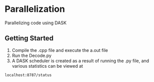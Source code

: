 # Parallelization

Parallelizing code using DASK

## Getting Started

1. Compile the .cpp file and execute the a.out file
2. Run the Decode.py 
3. A DASK scheduler is created as a result of running the .py file, and various statistics can be viewed at
```
localhost:8787/status
```





